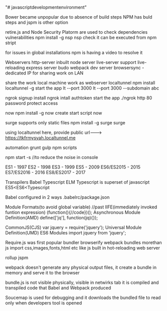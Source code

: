 "# javascriptdevelopmentenvironment" 

Bower became unpopular due to absence of build steps
NPM has buld steps and jspm is other option

retire.js and Node Security Platorm are used to check dependencies vulnerabilities
npm install -g nsp
nsp check
it can be executed from npm stript

for issues in global installations npm is having a video to resolve it

Webservers
http-server inbuilt node server
live-server support live-reloading
express server
budo
webpack dev server
browsersync - dedicated IP for sharing work on LAN

share the work
local machine work as webserver
localtunnel
npm install localtunnel -g
start the app
lt --port 3000
lt --port 3000 --subdomain abc

ngrok
signup
install ngrok
intall authtoken
start the app
./ngrok http 80
password protect access

now
npm install -g now
create start script
now

surge
supports only static files
npm install -g surge
surge

using localtunnel here, provide public url---> https://tkfrmysyah.localtunnel.me

automation
grunt
gulp
npm scripts

npm start -s //to reduce the noise in console

ES1 - 1997
ES2 - 1998
ES3 - 1999
ES5 - 2009
ES6/ES2015 - 2015
ES7/ES2016 - 2016
ES8/ES2017 - 2017

Transpilers
Babel Typescript ELM
Typescript is superset of javascript
ES5<ES6<Typescript

Babel configured in 2 ways .babelrc/package.json 

Module Formats(to avoid global variable)
//past
IIFE(immediately invoked funtion expression)
(function(){//code})();
Asynchronous Module Definition(AMD)
define(['jq'], function(jq){});


CommonJS(CJS)
var jquery = require('jquery');
Universal Module Definition(UMD)
ES6 Modules 
import jquery from 'jquery';

Require.js was first popular bundler
browserify
webpack
bundles morethan js
import css,images,fonts,html etc like js
built in hot-reloading web server

rollup
jspm

webpack doesn't generate any physical output files, it create a bundle in memory and serve it to the browser

bundle.js is not visible physically, visible in netwirks tab it is compiled and transpiled code that Babel and Webpack produced

Soucemap is used for debugging and it downloads the bundled file to read only when developers tool is opened